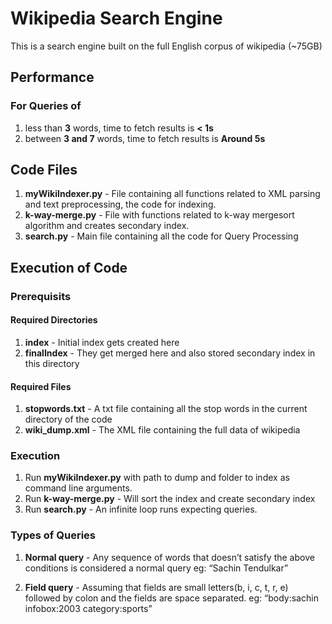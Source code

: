 # Wikipedia Search Engine

This is a search engine built on the full English corpus of wikipedia (~75GB)

## Performance

### For Queries of

1. less than **3** words, time to fetch results is **< 1s**
2. between **3 and 7** words, time to fetch results is **Around 5s**

## Code Files

1. **myWikiIndexer.py** - File containing all functions related to XML parsing and text preprocessing, the code for indexing.
2. **k-way-merge.py** - File with functions related to k-way mergesort algorithm and creates secondary index.
3. **search.py** - Main file containing all the code for Query Processing

## Execution of Code

### Prerequisits

#### Required Directories

1. **index** - Initial index gets created here
2. **finalIndex** - They get merged here and also stored secondary index in this directory

#### Required Files

1. **stopwords.txt** - A txt file containing all the stop words in the current directory of the code
2. **wiki_dump.xml** - The XML file containing the full data of wikipedia

### Execution

1. Run **myWikiIndexer.py** with path to dump and folder to index as command line arguments.
2. Run **k-way-merge.py** - Will sort the index and create secondary index
3. Run **search.py** - An infinite loop runs expecting queries.

### Types of Queries

1. **Normal query** - Any sequence of words that doesn’t satisfy the above conditions is considered a normal query eg: “Sachin Tendulkar”

2. **Field query** - Assuming that fields are small letters(b, i, c, t, r, e) followed by colon and the fields are space separated. eg: “body:sachin infobox:2003 category:sports”
